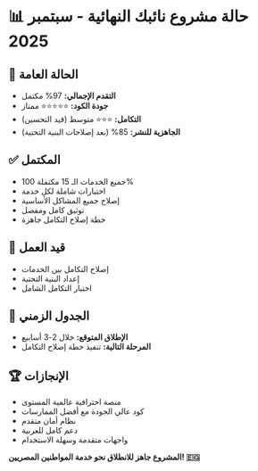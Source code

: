 # 📊 حالة مشروع نائبك النهائية - سبتمبر 2025

## 🎯 الحالة العامة
- **التقدم الإجمالي:** 97% مكتمل
- **جودة الكود:** ⭐⭐⭐⭐⭐ ممتاز
- **التكامل:** ⭐⭐⭐ متوسط (قيد التحسين)
- **الجاهزية للنشر:** 85% (بعد إصلاحات البنية التحتية)

## ✅ المكتمل
- جميع الخدمات الـ 15 مكتملة 100%
- اختبارات شاملة لكل خدمة
- إصلاح جميع المشاكل الأساسية
- توثيق كامل ومفصل
- خطة إصلاح التكامل جاهزة

## 🔄 قيد العمل
- إصلاح التكامل بين الخدمات
- إعداد البنية التحتية
- اختبار التكامل الشامل

## 📅 الجدول الزمني
- **الإطلاق المتوقع:** خلال 2-3 أسابيع
- **المرحلة التالية:** تنفيذ خطة إصلاح التكامل

## 🏆 الإنجازات
- منصة احترافية عالمية المستوى
- كود عالي الجودة مع أفضل الممارسات
- نظام أمان متقدم
- دعم كامل للعربية
- واجهات متقدمة وسهلة الاستخدام

**المشروع جاهز للانطلاق نحو خدمة المواطنين المصريين! 🇪🇬**
